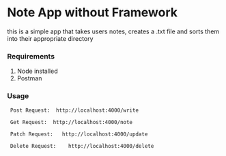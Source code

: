 # Note App without Framework
this is a simple app that takes users notes, creates a .txt file and sorts them into their appropriate directory 

### Requirements
1. Node installed
2. Postman

### Usage
`` Post Request:  http://localhost:4000/write``

`` Get Request:  http://localhost:4000/note``

`` Patch Request:   http://localhost:4000/update``

`` Delete Request:    http://localhost:4000/delete``



